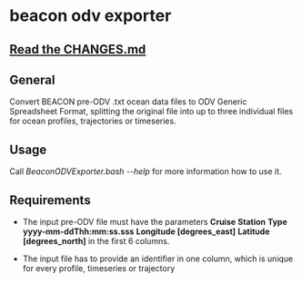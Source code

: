 # beacon odv exporter

## [Read the CHANGES.md](https://github.com/smieruch/beacon_odv_exporter/blob/master/CHANGES.md)

## General
Convert BEACON pre-ODV .txt ocean data files to ODV Generic
Spreadsheet Format, splitting the original file into up to three
individual files for ocean profiles, trajectories or timeseries.

## Usage
Call *BeaconODVExporter.bash --help* for more information how to use it.

## Requirements
- The input pre-ODV file must have the parameters
  **Cruise** **Station** **Type**
  **yyyy-mm-ddThh:mm:ss.sss** **Longitude [degrees_east]** **Latitude
  [degrees_north]** in the first 6 columns.

- The input file has to provide an identifier in one column, which is
  unique for every profile, timeseries or trajectory
